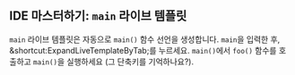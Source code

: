 ## IDE 마스터하기: `main` 라이브 템플릿

`main` 라이브 템플릿은 자동으로 `main()` 함수 선언을 생성합니다. `main`을 입력한 후, <span class="shortcut">&shortcut:ExpandLiveTemplateByTab;</span>를 누르세요. `main()`에서 `foo()` 함수를 호출하고 `main()`을 실행하세요 (그 단축키를 기억하나요?).